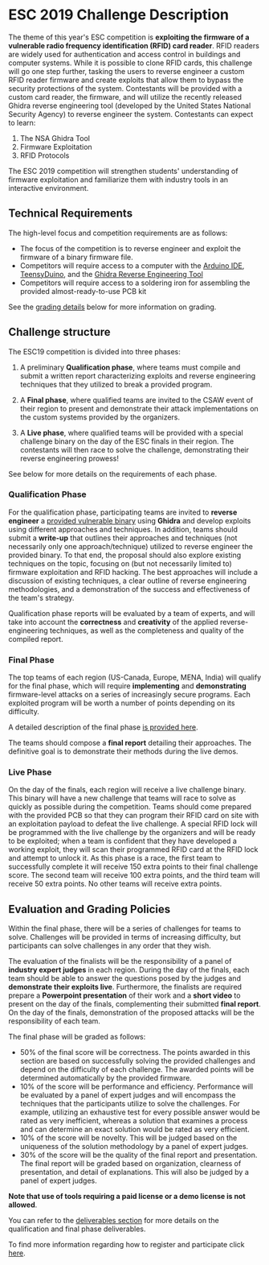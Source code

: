 ESC 2019 Challenge Description
==============================


The theme of this year's ESC competition is **exploiting the firmware of a vulnerable radio frequency identification (RFID) card reader**. RFID readers are widely used for authentication and access control in buildings and computer systems. While it is possible to clone RFID cards, this challenge will go one step further, tasking the users to reverse engineer a custom RFID reader firmware and create exploits that allow them to bypass the security protections of the system. Contestants will be provided with a custom card reader, the firmware, and will utilize the recently released Ghidra reverse engineering tool (developed by the United States National Security Agency) to reverse engineer the system. Contestants can expect to learn:
  1. The NSA Ghidra Tool
  2. Firmware Exploitation
  3. RFID Protocols

The ESC 2019 competition will strengthen students' understanding of firmware exploitation and familiarize them with industry tools in an interactive environment.



## Technical Requirements

The high-level focus and competition requirements are as follows:
-   The focus of the competition is to reverse engineer and exploit the firmware of a binary firmware file.
-   Competitors will require access to a computer with the [Arduino IDE](https://www.arduino.cc/en/Main/Software), [TeensyDuino](https://www.pjrc.com/teensy/teensyduino.html), and the [Ghidra Reverse Engineering Tool](https://github.com/NationalSecurityAgency/ghidra)
-   Competitors will require access to a soldering iron for assembling the provided almost-ready-to-use PCB kit

See the [grading details](#grading) below for more information on grading.


## Challenge structure

The ESC19 competition is divided into three phases:

1. A preliminary **Qualification phase**, where teams must compile and submit a written report characterizing exploits and reverse engineering techniques that they utilized to break a provided program.

2. A **Final phase**, where qualified teams are invited to the CSAW event of their region to present and demonstrate their attack implementations on the custom systems provided by the organizers.

3. A **Live phase**, where qualified teams will be provided with a special challenge binary on the day of the ESC finals in their region. The contestants will then race to solve the challenge, demonstrating their reverse engineering prowess!

See below for more details on the requirements of each phase.


### Qualification Phase

For the qualification phase, participating teams are invited to **reverse engineer** a [provided vulnerable binary](qualification.out) using **Ghidra** and develop exploits using different approaches and techniques. In addition, teams should submit a **write-up** that outlines their approaches and techniques (not necessarily only one approach/technique) utilized to reverse engineer the provided binary. To that end, the proposal should also explore existing techniques on the topic, focusing on (but not necessarily limited to) firmware exploitation and RFID hacking. The best approaches will include a discussion of existing techniques, a clear outline of reverse engineering methodologies, and a demonstration of the success and effectiveness of the team's strategy. 

Qualification phase reports will be evaluated by a team of experts, and will take into account the **correctness** and **creativity** of the applied reverse-engineering techniques, as well as the completeness and quality of the compiled report.

### Final Phase

The top teams of each region (US-Canada, Europe, MENA, India) will qualify for the final phase, which will require **implementing** and **demonstrating** firmware-level attacks on a series of increasingly secure programs. Each exploited program will be worth a number of points depending on its difficulty.

A detailed description of the final phase [is provided here](final_phase.md).

The teams should compose a **final report** detailing their approaches. The definitive goal is to demonstrate their methods during the live demos.

### Live Phase

On the day of the finals, each region will receive a live challenge binary. This binary will have a new challenge that teams will race to solve as quickly as possible during the competition. Teams should come prepared with the provided PCB so that they can program their RFID card on site with an exploitation payload to defeat the live challenge. A special RFID lock will be programmed with the live challenge by the organizers and will be ready to be exploited; when a team is confident that they have developed a working exploit, they will scan their programmed RFID card at the RFID lock and attempt to unlock it. As this phase is a race, the first team to successfully complete it will receive 150 extra points to their final challenge score. The second team will receive 100 extra points, and the third team will receive 50 extra points. No other teams will receive extra points. 

## Evaluation and Grading Policies
Within the final phase, there will be a series of challenges for teams to solve. Challenges will be provided in terms of increasing difficulty, but participants can solve challenges in any order that they wish.

The evaluation of the finalists will be the responsibility of a panel of **industry expert judges** in each region. During the day of the finals, each team should be able to answer the questions posed by the judges and **demonstrate their exploits live**. Furthermore, the finalists are required prepare a **Powerpoint presentation** of their work and a **short video** to present on the day of the finals, complementing their submitted **final report**. On the day of the finals, demonstration of the proposed attacks will be the responsibility of each team.

The final phase will be graded as follows:
- 50% of the final score will be correctness. The points awarded in this section are based on successfully solving the provided challenges and depend on the difficulty of each challenge. The awarded points will be determined automatically by the provided firmware.
- 10% of the score will be performance and efficiency. Performance will be evaluated by a panel of expert judges and will encompass the techniques that the participants utilize to solve the challenges. For example, utilizing an exhaustive test for every possible answer would be rated as very inefficient, whereas a solution that examines a process and can determine an exact solution would be rated as very efficient.
- 10% of the score will be novelty. This will be judged based on the uniqueness of the solution methodology by a panel of expert judges.
- 30% of the score will be the quality of the final report and presentation. The final report will be graded based on organization, clearness of presentation, and detail of explanations. This will also be judged by a panel of expert judges.

 **Note that use of tools requiring a paid license or a demo license is not allowed**.


You can refer to the [deliverables section](logistics.md#deliverables) for more details on the qualification and final phase deliverables.


To find more information regarding how to register and participate click [here](logistics.md).
